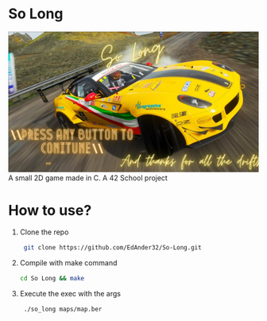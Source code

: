 # So Long

![So Long](https://github.com/EdAnder32/So-Long/blob/main/Screenshot%20from%202024-09-30%2012-39-06.png)
A small 2D game made in C. A 42 School project

# How to use?
1. Clone the repo
      ```bash
       git clone https://github.com/EdAnder32/So-Long.git
      ```
3. Compile with make command
      ```bash
      cd So Long && make
      ```
5. Execute the exec with the args
   ```bash
    ./so_long maps/map.ber
    ```
